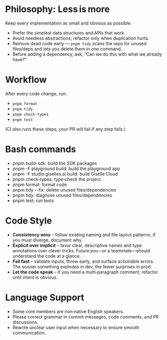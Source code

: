 # Philosophy: **Less is more**
Keep every implementation as small and obvious as possible.
- Prefer the simplest data structures and APIs that work.
- Avoid needless abstractions; refactor only when duplication hurts.
- Remove dead code early — `pnpm tidy` scans the repo for unused files/deps and lets you delete them in one command.
- Before adding a dependency, ask, “Can we do this with what we already have?”

# Workflow
After every code change, run:

- `pnpm format`
- `pnpm tidy`
- `pnpm check-types`
- `pnpm test`

(CI also runs these steps; your PR will fail if any step fails.)


# Bash commands
- pnpm build-sdk: build the SDK packages
- pnpm -F playground build: build the playground app
- pnpm -F studio.giselles.ai build: build Giselle Cloud
- pnpm check-types: type‑check the project
- pnpm format: format code
- pnpm tidy --fix: delete unused files/dependencies
- pnpm tidy: diagnose unused files/dependencies
- pnpm test: run tests

# Code Style

- **Consistency wins** – follow existing naming and file‑layout patterns; if you must diverge, document why.
- **Explicit over implicit** – favor clear, descriptive names and type annotations over clever tricks. Future you—or a teammate—should understand the code at a glance.
- **Fail fast** – validate inputs, throw early, and surface actionable errors. The sooner something explodes in dev, the fewer surprises in prod.
- **Let the code speak** – if you need a multi‑paragraph comment, refactor until intent is obvious.

# Language Support
- Some core members are non‑native English speakers.
- Please correct grammar in commit messages, code comments, and PR discussions.
- Rewrite unclear user input when necessary to ensure smooth communication.
